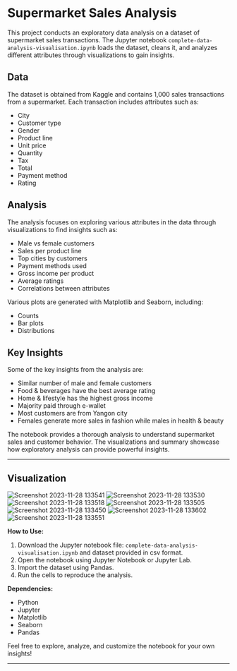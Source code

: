 # Supermarket Sales Analysis

This project conducts an exploratory data analysis on a dataset of supermarket sales transactions. The Jupyter notebook `complete-data-analysis-visualisation.ipynb` loads the dataset, cleans it, and analyzes different attributes through visualizations to gain insights.

## Data
The dataset is obtained from Kaggle and contains 1,000 sales transactions from a supermarket. Each transaction includes attributes such as:

- City
- Customer type 
- Gender
- Product line
- Unit price
- Quantity
- Tax
- Total
- Payment method
- Rating

## Analysis
The analysis focuses on exploring various attributes in the data through visualizations to find insights such as:

- Male vs female customers
- Sales per product line 
- Top cities by customers
- Payment methods used
- Gross income per product 
- Average ratings
- Correlations between attributes

Various plots are generated with Matplotlib and Seaborn, including:

- Counts
- Bar plots
- Distributions


## Key Insights
Some of the key insights from the analysis are:

- Similar number of male and female customers
- Food & beverages have the best average rating
- Home & lifestyle has the highest gross income
- Majority paid through e-wallet
- Most customers are from Yangon city
- Females generate more sales in fashion while males in health & beauty

The notebook provides a thorough analysis to understand supermarket sales and customer behavior. The visualizations and summary showcase how exploratory analysis can provide powerful insights.

---

## Visualization
![Screenshot 2023-11-28 133541](https://github.com/M-Hitesh/Complete-Data-Analysis-on-Supermarket-Dataset/assets/71482187/ff26d95d-05a6-4964-b237-d90ce930f883)
![Screenshot 2023-11-28 133530](https://github.com/M-Hitesh/Complete-Data-Analysis-on-Supermarket-Dataset/assets/71482187/ecca520e-161e-49cc-bbaf-b4dcb9da5251)
![Screenshot 2023-11-28 133518](https://github.com/M-Hitesh/Complete-Data-Analysis-on-Supermarket-Dataset/assets/71482187/ca1504a4-922b-49ad-ae56-53d055ce38af)
![Screenshot 2023-11-28 133505](https://github.com/M-Hitesh/Complete-Data-Analysis-on-Supermarket-Dataset/assets/71482187/c3a5f50e-45ac-4882-9f6c-4b1925a11f30)
![Screenshot 2023-11-28 133450](https://github.com/M-Hitesh/Complete-Data-Analysis-on-Supermarket-Dataset/assets/71482187/c833aa6d-9d69-4146-b99f-25855fc8283d)
![Screenshot 2023-11-28 133602](https://github.com/M-Hitesh/Complete-Data-Analysis-on-Supermarket-Dataset/assets/71482187/af738eaa-4a04-4a07-94c8-2c59cb2cd900)
![Screenshot 2023-11-28 133551](https://github.com/M-Hitesh/Complete-Data-Analysis-on-Supermarket-Dataset/assets/71482187/db124d1e-a134-4969-b180-7e26c28b2b00)


**How to Use:**
1. Download the Jupyter notebook file: `complete-data-analysis-visualisation.ipynb` and dataset provided in csv format.
2. Open the notebook using Jupyter Notebook or Jupyter Lab.
3. Import the dataset using Pandas.
4. Run the cells to reproduce the analysis.

**Dependencies:**
- Python
- Jupyter
- Matplotlib
- Seaborn
- Pandas

Feel free to explore, analyze, and customize the notebook for your own insights!

---

